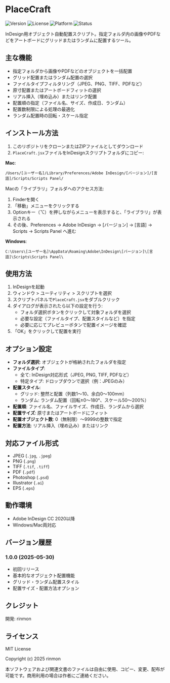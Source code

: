 # PlaceCraft

![Version](https://img.shields.io/badge/version-1.0.0-blue)
![License](https://img.shields.io/badge/license-MIT-green)
![Platform](https://img.shields.io/badge/platform-InDesign%20CC%202020%2B-orange)
![Status](https://img.shields.io/badge/status-active-brightgreen)

InDesign用オブジェクト自動配置スクリプト。指定フォルダ内の画像やPDFなどをアートボードにグリッドまたはランダムに配置するツール。

## 主な機能

- 指定フォルダから画像やPDFなどのオブジェクトを一括配置
- グリッド配置またはランダム配置の選択
- ファイルタイプフィルタリング（JPEG、PNG、TIFF、PDFなど）
- 原寸配置またはアートボードフィットの選択
- リアル挿入（埋め込み）またはリンク配置
- 配置順の指定（ファイル名、サイズ、作成日、ランダム）
- 配置数制限による処理の最適化
- ランダム配置時の回転・スケール指定

## インストール方法

1. このリポジトリをクローンまたはZIPファイルとしてダウンロード
2. `PlaceCraft.jsx`ファイルをInDesignスクリプトフォルダにコピー:

**Mac**: 
```
/Users/[ユーザー名]/Library/Preferences/Adobe InDesign/[バージョン]/[言語]/Scripts/Scripts Panel/
```

Macの「ライブラリ」フォルダへのアクセス方法:
1. Finderを開く
2. 「移動」メニューをクリックする
3. Optionキー（⌥）を押しながらメニューを表示すると、「ライブラリ」が表示される
4. その後、Preferences → Adobe InDesign → [バージョン] → [言語] → Scripts → Scripts Panel へ進む

**Windows**: 
```
C:\Users\[ユーザー名]\AppData\Roaming\Adobe\InDesign\[バージョン]\[言語]\Scripts\Scripts Panel\
```

## 使用方法

1. InDesignを起動
2. ウィンドウ > ユーティリティ > スクリプトを選択
3. スクリプトパネルで`PlaceCraft.jsx`をダブルクリック
4. ダイアログが表示されたら以下の設定を行う:
   - フォルダ選択ボタンをクリックして対象フォルダを選択
   - 必要な設定（ファイルタイプ、配置スタイルなど）を指定
   - 必要に応じてプレビューボタンで配置イメージを確認
5. 「OK」をクリックして配置を実行

## オプション設定

- **フォルダ選択**: オブジェクトが格納されたフォルダを指定
- **ファイルタイプ**:
  - 全て: InDesign対応形式（JPEG, PNG, TIFF, PDFなど）
  - 特定タイプ: ドロップダウンで選択（例：JPEGのみ）
- **配置スタイル**:
  - グリッド: 整然と配置（列数1～10、余白0～100mm）
  - ランダム: ランダム配置（回転±0～180°、スケール50～200%）
- **配置順**: ファイル名、ファイルサイズ、作成日、ランダムから選択
- **配置サイズ**: 原寸またはアートボードにフィット
- **配置オブジェクト数**: 0（無制限）～9999の整数で指定
- **配置方法**: リアル挿入（埋め込み）またはリンク

## 対応ファイル形式

- JPEG (`.jpg`, `.jpeg`)
- PNG (`.png`)
- TIFF (`.tif`, `.tiff`)
- PDF (`.pdf`)
- Photoshop (`.psd`)
- Illustrator (`.ai`)
- EPS (`.eps`)

## 動作環境

- Adobe InDesign CC 2020以降
- Windows/Mac両対応

## バージョン履歴

### 1.0.0 (2025-05-30)
- 初回リリース
- 基本的なオブジェクト配置機能
- グリッド・ランダム配置スタイル
- 配置サイズ・配置方法オプション

## クレジット

開発: rinmon

## ライセンス

MIT License

Copyright (c) 2025 rinmon

本ソフトウェアおよび関連文書のファイルは自由に使用、コピー、変更、配布が可能です。商用利用の場合は作者にご連絡ください。
